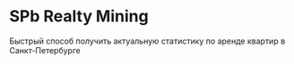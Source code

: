 # SPb Realty Mining
Быстрый способ получить актуальную статистику по аренде квартир в Санкт-Петербурге
